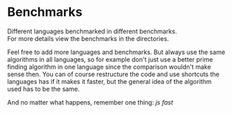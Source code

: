 # Benchmarks

Different languages benchmarked in different benchmarks.  
For more details view the benchmarks in the directories.

Feel free to add more languages and benchmarks.
But always use the same algorithms in all languages, so for example don't just use a better prime finding algorithm in one language since the comparison wouldn't make sense then. You can of course restructure the code and use shortcuts the languages has if it makes it faster, but the general idea of the algorithm used has to be the same.

And no matter what happens, remember one thing: *js fast*
